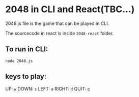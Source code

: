 # 2048 in CLI and React(TBC...)
2048.js file is the game that can be played in CLI.


The sourcecode in react is inside `2048-react` folder.

## To run in CLI:
`node 2048.js`

## keys to play:
UP: `w`
DOWN: `s`
LEFT: `a`
RIGHT:  `d`
QUIT: `q`
